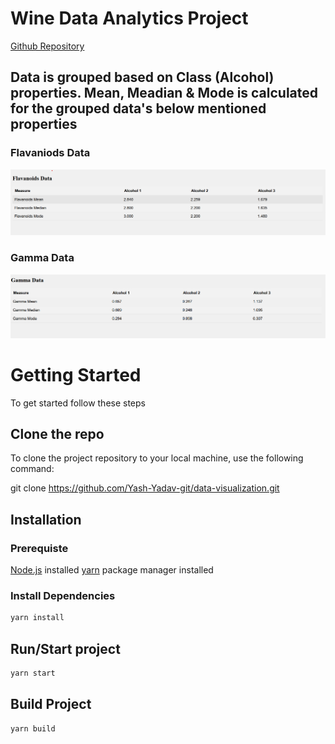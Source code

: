 # Wine Data Analytics Project

[Github Repository](https://github.com/Yash-Yadav-git/data-visualization)

## Data is grouped based on Class (Alcohol) properties. Mean, Meadian & Mode is calculated for the grouped data's below mentioned properties

### Flavaniods Data

![flavaniods-data](./src/images/FlavanoidsData.png)

### Gamma Data

![flavaniods-data](./src/images/GammaData.png)

# Getting Started

To get started follow these steps

## Clone the repo
 
To clone the project repository to your local machine, use the following command:

git clone https://github.com/Yash-Yadav-git/data-visualization.git

## Installation

### Prerequiste

[Node.js](https://nodejs.org/) installed
[yarn](https://classic.yarnpkg.com/) package manager installed

### Install Dependencies

~~~bash
yarn install
~~~

## Run/Start project

~~~bash
yarn start
~~~

## Build Project
~~~bash
yarn build
~~~
